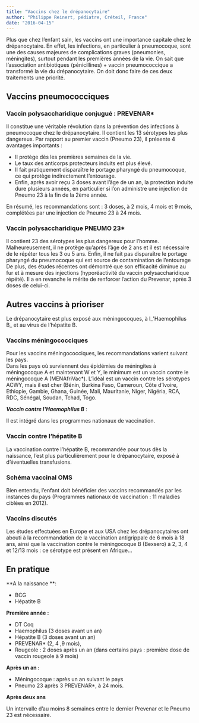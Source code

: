 ```yaml
---
title: "Vaccins chez le drépanocytaire"
author: "Philippe Reinert, pédiatre, Créteil, France"
date: "2016-04-15"
---
```


<div class="teaser"><p>Plus que chez l’enfant sain, les vaccins ont une importance capitale chez le drépanocytaire. En effet, les infections, en particulier à pneumocoque, sont une des causes majeures de complications graves (pneumonies, méningites), surtout pendant les premières années de la vie. On sait que l’association antibiotiques (pénicillines) + vaccin pneumococcique a transformé la vie du drépanocytaire. On doit donc faire de ces deux traitements une priorité.</p></div>

## Vaccins pneumococciques

### Vaccin polysaccharidique conjugué : PREVENAR*

Il constitue une véritable révolution dans la prévention des infections à pneumocoque chez le drépanocytaire. Il contient les 13 sérotypes les plus dangereux. Par rapport au premier vaccin (Pneumo 23), il présente 4 avantages importants :

*   Il protège dès les premières semaines de la vie.  
*   Le taux des anticorps protecteurs induits est plus élevé.  
*   Il fait pratiquement disparaître le portage pharyngé du pneumocoque, ce qui protège indirectement l’entourage.  
*   Enfin, après avoir reçu 3 doses avant l’âge de un an, la protection induite dure plusieurs années, en particulier si l’on administre une injection de Pneumo 23 à la fin de la 2ème année.

En résumé, les recommandations sont : 3 doses, à 2 mois, 4 mois et 9 mois, complétées par une injection de Pneumo 23 à 24 mois.

### Vaccin polysaccharidique PNEUMO 23*

Il contient 23 des sérotypes les plus dangereux pour l’homme. Malheureusement, il ne protège qu’après l’âge de 2 ans et il est nécessaire de le répéter tous les 3 ou 5 ans. Enfin, il ne fait pas disparaître le portage pharyngé du pneumocoque qui est source de contamination de l’entourage De plus, des études récentes ont démontré que son efficacité diminue au fur et à mesure des injections (hyporéactivité du vaccin polysaccharidique répété). Il a en revanche le mérite de renforcer l’action du Prevenar, après 3 doses de celui-ci.

## Autres vaccins à prioriser

Le drépanocytaire est plus exposé aux méningocoques, à l_'Haemophilus B_ et au virus de l’hépatite B.

### Vaccins méningococciques

Pour les vaccins méningococciques, les recommandations varient suivant les pays.  
Dans les pays où surviennent des épidémies de méningites à méningocoque A et maintenant W et Y, le minimum est un vaccin contre le méningocoque A (MENAfriVac*). L’idéal est un vaccin contre les sérotypes ACWY, mais il est cher (Bénin, Burkina Faso, Cameroun, Côte d’Ivoire, Ethiopie, Gambie, Ghana, Guinée, Mali, Mauritanie, Niger, Nigéria, RCA, RDC, Sénégal, Soudan, Tchad, Togo.

**_Vaccin contre l'Haemophilus B_** :

Il est intégré dans les programmes nationaux de vaccination.

### Vaccin contre l’hépatite B

La vaccination contre l’hépatite B, recommandée pour tous dès la naissance, l’est plus particulièrement pour le drépanocytaire, exposé à d’éventuelles transfusions.

### Schéma vaccinal OMS

Bien entendu, l’enfant doit bénéficier des vaccins recommandés par les instances du pays (Programmes nationaux de vaccination : 11 maladies ciblées en 2012).

### Vaccins discutés

Les études effectuées en Europe et aux USA chez les drépanocytaires ont abouti à la recommandation de la vaccination antigrippale de 6 mois à 18 ans, ainsi que la vaccination contre le méningocoque B (Bexsero) à 2, 3, 4 et 12/13 mois : ce sérotype est présent en Afrique…

## En pratique

**A la naissance **:

*   BCG
*   Hépatite B

**Première année :**

*   DT Coq
*   Haemophilus (3 doses avant un an)
*   Hépatite B (3 doses avant un an)
*   PREVENAR* (2, 4 ,9 mois),
*   Rougeole : 2 doses après un an (dans certains pays : première dose de vaccin rougeole à 9 mois)

**Après un an :**

*   Méningocoque : après un an suivant le pays
*   Pneumo 23 après 3 PREVENAR*, à 24 mois.

**Après deux ans**

Un intervalle d’au moins 8 semaines entre le dernier Prevenar et le Pneumo 23 est nécessaire.